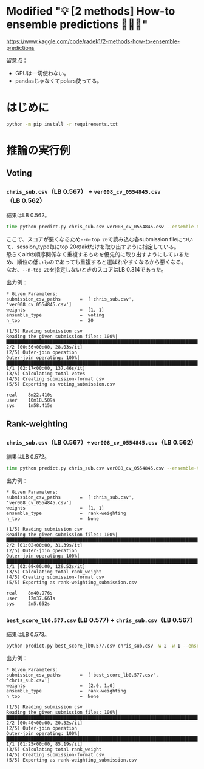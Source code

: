 # Modified "💡 [2 methods] How-to ensemble predictions 🏅🏅🏅"

https://www.kaggle.com/code/radek1/2-methods-how-to-ensemble-predictions

留意点：
- GPUは一切使わない。
- pandasじゃなくてpolars使ってる。

# はじめに
```bash
python -m pip install -r requirements.txt
```

# 推論の実行例
## Voting
### `chris_sub.csv`（LB 0.567） + `ver008_cv_0554845.csv`（LB 0.562）
結果はLB 0.562。

```bash
time python predict.py chris_sub.csv ver008_cv_0554845.csv --ensemble-type voting --n-top 20
```
ここで、スコアが悪くなるため`--n-top 20`で読み込む各submission fileについて、session_type毎にtop 20のaidだけを取り出すように指定している。\
恐らくaidの順序関係なく重複するものを優先的に取り出すようにしているため、順位の低いものであっても重複すると選ばれやすくなるから悪くなる。\
なお、`--n-top 20`を指定しないときのスコアはLB 0.314であった。

出力例：
```text
* Given Parameters:
submission_csv_paths       =  ['chris_sub.csv', 'ver008_cv_0554845.csv']
weights                    =  [1, 1]
ensemble_type              =  voting
n_top                      =  20

(1/5) Reading submission csv
Reading the given submission files: 100%|████████████████████████████████████████████████████████████████████████| 2/2 [00:56<00:00, 28.03s/it]
(2/5) Outer-join operation
Outer-join operating: 100%|█████████████████████████████████████████████████████████████████████████████████████| 1/1 [02:17<00:00, 137.46s/it]
(3/5) Calculating total votes
(4/5) Creating submission-format csv
(5/5) Exporting as voting_submission.csv

real    8m22.410s
user    10m18.509s
sys     1m58.415s
```

## Rank-weighting
### `chris_sub.csv`（LB 0.567）+`ver008_cv_0554845.csv`（LB 0.562）
結果はLB 0.572。

```bash
time python predict.py chris_sub.csv ver008_cv_0554845.csv --ensemble-type rank-weighting
```
出力例：
```text
* Given Parameters:
submission_csv_paths       =  ['chris_sub.csv', 'ver008_cv_0554845.csv']
weights                    =  [1, 1]
ensemble_type              =  rank-weighting
n_top                      =  None

(1/5) Reading submission csv
Reading the given submission files: 100%|████████████████████████████████████████████████████████████████████████| 2/2 [01:02<00:00, 31.39s/it]
(2/5) Outer-join operation
Outer-join operating: 100%|█████████████████████████████████████████████████████████████████████████████████████| 1/1 [02:09<00:00, 129.52s/it]
(3/5) Calculating total rank_weight
(4/5) Creating submission-format csv
(5/5) Exporting as rank-weighting_submission.csv

real    8m40.976s
user    12m37.661s
sys     2m5.652s
```

### `best_score_lb0.577.csv` (LB 0.577) + `chris_sub.csv`（LB 0.567）
結果はLB 0.573。

```bash
python predict.py best_score_lb0.577.csv chris_sub.csv -w 2 -w 1 --ensemble-type rank-weighting
```
出力例：
```text
* Given Parameters:
submission_csv_paths       =  ['best_score_lb0.577.csv', 'chris_sub.csv']
weights                    =  [2.0, 1.0]
ensemble_type              =  rank-weighting
n_top                      =  None

(1/5) Reading submission csv
Reading the given submission files: 100%|████████████████████████████████████████████████████████████████████████| 2/2 [00:40<00:00, 20.32s/it]
(2/5) Outer-join operation
Outer-join operating: 100%|██████████████████████████████████████████████████████████████████████████████████████| 1/1 [01:25<00:00, 85.19s/it]
(3/5) Calculating total rank_weight
(4/5) Creating submission-format csv
(5/5) Exporting as rank-weighting_submission.csv
```